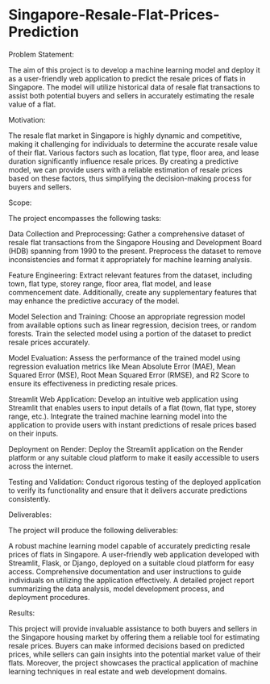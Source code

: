 # Singapore-Resale-Flat-Prices-Prediction

Problem Statement:

The aim of this project is to develop a machine learning model and deploy it as a user-friendly web application to predict the resale prices of flats in Singapore. The model will utilize historical data of resale flat transactions to assist both potential buyers and sellers in accurately estimating the resale value of a flat.

Motivation:

The resale flat market in Singapore is highly dynamic and competitive, making it challenging for individuals to determine the accurate resale value of their flat. Various factors such as location, flat type, floor area, and lease duration significantly influence resale prices. By creating a predictive model, we can provide users with a reliable estimation of resale prices based on these factors, thus simplifying the decision-making process for buyers and sellers.

Scope:

The project encompasses the following tasks:

Data Collection and Preprocessing: Gather a comprehensive dataset of resale flat transactions from the Singapore Housing and Development Board (HDB) spanning from 1990 to the present. Preprocess the dataset to remove inconsistencies and format it appropriately for machine learning analysis.

Feature Engineering: Extract relevant features from the dataset, including town, flat type, storey range, floor area, flat model, and lease commencement date. Additionally, create any supplementary features that may enhance the predictive accuracy of the model.

Model Selection and Training: Choose an appropriate regression model from available options such as linear regression, decision trees, or random forests. Train the selected model using a portion of the dataset to predict resale prices accurately.

Model Evaluation: Assess the performance of the trained model using regression evaluation metrics like Mean Absolute Error (MAE), Mean Squared Error (MSE), Root Mean Squared Error (RMSE), and R2 Score to ensure its effectiveness in predicting resale prices.

Streamlit Web Application: Develop an intuitive web application using Streamlit that enables users to input details of a flat (town, flat type, storey range, etc.). Integrate the trained machine learning model into the application to provide users with instant predictions of resale prices based on their inputs.

Deployment on Render: Deploy the Streamlit application on the Render platform or any suitable cloud platform to make it easily accessible to users across the internet.

Testing and Validation: Conduct rigorous testing of the deployed application to verify its functionality and ensure that it delivers accurate predictions consistently.

Deliverables:

The project will produce the following deliverables:

A robust machine learning model capable of accurately predicting resale prices of flats in Singapore.
A user-friendly web application developed with Streamlit, Flask, or Django, deployed on a suitable cloud platform for easy access.
Comprehensive documentation and user instructions to guide individuals on utilizing the application effectively.
A detailed project report summarizing the data analysis, model development process, and deployment procedures.

Results:

This project will provide invaluable assistance to both buyers and sellers in the Singapore housing market by offering them a reliable tool for estimating resale prices. Buyers can make informed decisions based on predicted prices, while sellers can gain insights into the potential market value of their flats. Moreover, the project showcases the practical application of machine learning techniques in real estate and web development domains.
